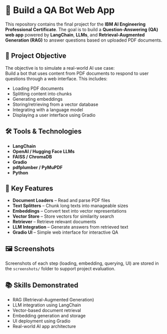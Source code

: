 # 🧠 Build a QA Bot Web App

This repository contains the final project for the **IBM AI Engineering Professional Certificate**. The goal is to build a **Question-Answering (QA) web app** powered by **LangChain**, **LLMs**, and **Retrieval-Augmented Generation (RAG)** to answer questions based on uploaded PDF documents.

## 📌 Project Objective

The objective is to simulate a real-world AI use case:  
Build a bot that uses content from PDF documents to respond to user questions through a web interface. This includes:

- Loading PDF documents
- Splitting content into chunks
- Generating embeddings
- Storing/retrieving from a vector database
- Integrating with a language model
- Displaying a user interface using Gradio

## 🛠️ Tools & Technologies

- **LangChain**
- **OpenAI / Hugging Face LLMs**
- **FAISS / ChromaDB**
- **Gradio**
- **pdfplumber / PyMuPDF**
- **Python**

## 🧩 Key Features

- **Document Loaders** – Read and parse PDF files
- **Text Splitters** – Chunk long texts into manageable sizes
- **Embeddings** – Convert text into vector representations
- **Vector Store** – Store vectors for similarity search
- **Retriever** – Retrieve relevant documents
- **LLM Integration** – Generate answers from retrieved text
- **Gradio UI** – Simple web interface for interactive QA

## 🖼️ Screenshots

Screenshots of each step (loading, embedding, querying, UI) are stored in the `screenshots/` folder to support project evaluation.

## 📚 Skills Demonstrated

- RAG (Retrieval-Augmented Generation)
- LLM integration using LangChain
- Vector-based document retrieval
- Embedding generation and storage
- UI deployment using Gradio
- Real-world AI app architecture

